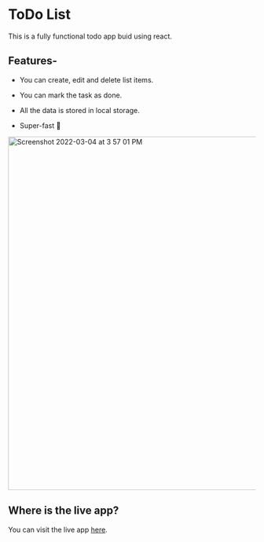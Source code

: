 # ToDo List
This is a fully functional  todo app buid using react.

## Features- 

- You can create, edit and delete list items.

- You can mark the task as done.

- All the data is stored in local storage.

- Super-fast 🚀
    
  
<img width="720" alt="Screenshot 2022-03-04 at 3 57 01 PM" src="https://user-images.githubusercontent.com/67017632/156746434-bff92740-fb79-419b-9c0a-1d4eea88a371.png">


## Where is the live app?

You can visit the live app [here](https://rdshinde-todoapp.netlify.app).

